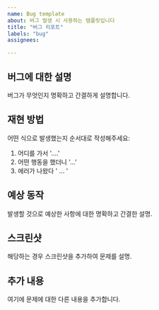 ```yaml
---
name: Bug template
about: 버그 발생 시 사용하는 템플릿입니다
title: "버그 리포트"
labels: "bug"
assignees:

---
```


## 버그에 대한 설명
버그가 무엇인지 명확하고 간결하게 설명합니다.

## 재현 방법
어떤 식으로 발생했는지 순서대로 작성해주세요:
1. 어디를 가서 '....'
2. 어떤 행동을 했더니 '...'
3. 에러가 나왔다 ' ... '

## 예상 동작
발생할 것으로 예상한 사항에 대한 명확하고 간결한 설명.

## 스크린샷
해당하는 경우 스크린샷을 추가하여 문제를 설명.

## 추가 내용
여기에 문제에 대한 다른 내용을 추가합니다.
